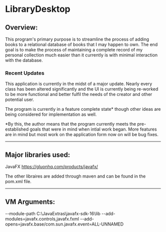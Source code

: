 # LibraryDesktop

## Overview:

  This program's primary purpose is to streamline the process of adding books to a relational database of books that I may happen to own. 
  The end goal is to make the process of maintaining a complete record of my personal collection much easier than it currently is with minimal interaction with the database. 
 

### Recent Updates
  This application is currently in the midst of a major update. Nearly every class has been altered significantly and the UI is currently being re-worked to be more functional and better fulfil the needs of the creator and other potential user.

The program is currently in a feature complete state* though other ideas are being considered for implementation as well.

*By this, the author means that the program currently meets the pre-established goals that were in mind when intial work began. More features are in mind but most work on the application form now on will be bug fixes.

---------------------------
## Major libraries used:

  JavaFX https://gluonhq.com/products/javafx/
  
  The other libraires are added through maven and can be found in the pom.xml file.
  
--------------------------
## VM Arguments:

--module-path C:\JavaExtras\javafx-sdk-16\lib 
--add-modules=javafx.controls,javafx.fxml 
--add-opens=javafx.base/com.sun.javafx.event=ALL-UNNAMED
